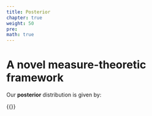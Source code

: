 ```yaml
---
title: Posterior
chapter: true
weight: 50
pre:
math: true
---
```


# A novel measure-theoretic framework

Our **posterior** distribution is given by: 

{{<tex display="\pi^{\dagger}_\Lambda(\lambda) := \pi_\Lambda(\lambda)\frac{\pi_{\mathcal{D}}(Q(\lambda))}{\pi^{Q}_{\mathcal{D}}(Q(\lambda))} ">}}
